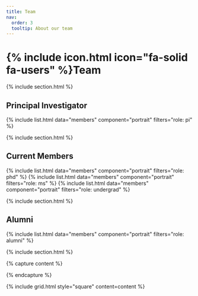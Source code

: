 ```yaml
---
title: Team
nav:
  order: 3
  tooltip: About our team
---
```


# {% include icon.html icon="fa-solid fa-users" %}Team

{% include section.html %}

## Principal Investigator
{% include list.html data="members" component="portrait" filters="role: pi" %}

{% include section.html %}


## Current Members
{% include list.html data="members" component="portrait" filters="role: phd" %}
{% include list.html data="members" component="portrait" filters="role: ms" %}
{% include list.html data="members" component="portrait" filters="role: undergrad" %}

{% include section.html %}

## Alumni
{% include list.html data="members" component="portrait" filters="role: alumni" %}

{% include section.html %}


{% capture content %}


{% endcapture %}

{% include grid.html style="square" content=content %}
